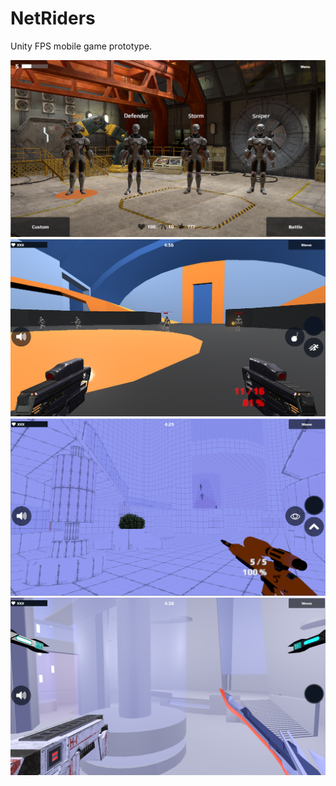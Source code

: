 # NetRiders
Unity FPS mobile game prototype.

![Screenshot 1](https://raw.githubusercontent.com/dantist90/NetRiders/master/Promo/Screenshot_0.png)
![Screenshot 2](https://raw.githubusercontent.com/dantist90/NetRiders/master/Promo/Screenshot_1.png)
![Screenshot 3](https://raw.githubusercontent.com/dantist90/NetRiders/master/Promo/Screenshot_2.png)
![Screenshot 4](https://raw.githubusercontent.com/dantist90/NetRiders/master/Promo/Screenshot_3.png)